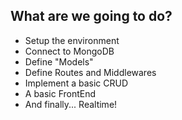 ##  What are we going to do?

* Setup the environment
* Connect to MongoDB
* Define "Models"
* Define Routes and Middlewares
* Implement a basic CRUD
* A basic FrontEnd
* And finally... Realtime!
